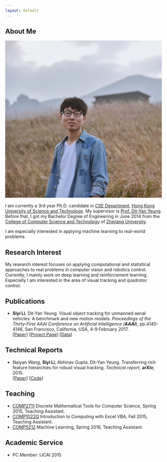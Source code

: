 ```yaml
---
layout: default
---
```


## About Me

<img class="profile-picture" src="portrait.jpg">

I am currently a 3rd year Ph.D. candidate in [CSE Department](http://www.cse.ust.hk/), [Hong Kong University of Science and Technology](http://www.ust.hk). My supervisor is [Prof. Dit-Yan Yeung](http://www.cse.ust.hk/~dyyeung). Before that, I got my Bachelor Degree of Engineering in June 2014 from the [College of Computer Science and Technology](http://www.cs.zju.edu.cn/) of [Zhejiang University](http://www.zju.edu.cn).

I am especially interested in applying machine learning to real-world problems.

## Research Interest

My research interest focuses on applying computational and statistical approaches to real problems in computer vision and robotics control. Currently, I mainly work on deep learning and reinforcement learning. Especially I am interested in the area of visual tracking and quadrotor control.

## Publications

*	**Siyi Li**, Dit-Yan Yeung. Visual object tracking for unmanned aerial vehicles: A benchmark and new motion models. *Proceedings of the Thirty-First AAAI Conference on Artificial Intelligence (**AAAI**)*, pp.4140-4146, San Francisco, California, USA, 4-9 February 2017.   
    [[Paper](paper/AAAI17_UAV.pdf)] [[Project Page](https://github.com/flyers/drone-tracking)] [[Data](https://www.dropbox.com/s/s1fj99s2six4lrs/DTB70.tar.gz?dl=0)]

## Technical Reports

*	Naiyan Wang, **Siyi Li**, Abhinav Gupta, Dit-Yan Yeung. Transferring rich feature hierarchies for robust visual tracking. *Technical report*, **arXiv**, 2015.  
	[[Paper](https://arxiv.org/pdf/1501.04587.pdf)] [[Code](https://www.dropbox.com/s/e34mta1wxv50n95/SODLT_release.zip?dl=0)]

## Teaching

* 	[COMP2711](https://course.cse.ust.hk/comp2711/) Discrete Mathematical Tools for Computer Science,
	Spring 2015, Teaching Assistant.
* 	[COMP1022Q](https://course.cse.ust.hk/comp1022q/) Introduction to Computing with Excel VBA,
	Fall 2015, Teaching Assistant.
*	[COMP5212](https://course.cse.ust.hk/comp5212/) Machine Learning,
	Spring 2016, Teaching Assistant.

## Academic Service
*	PC Member: IJCAI 2015
